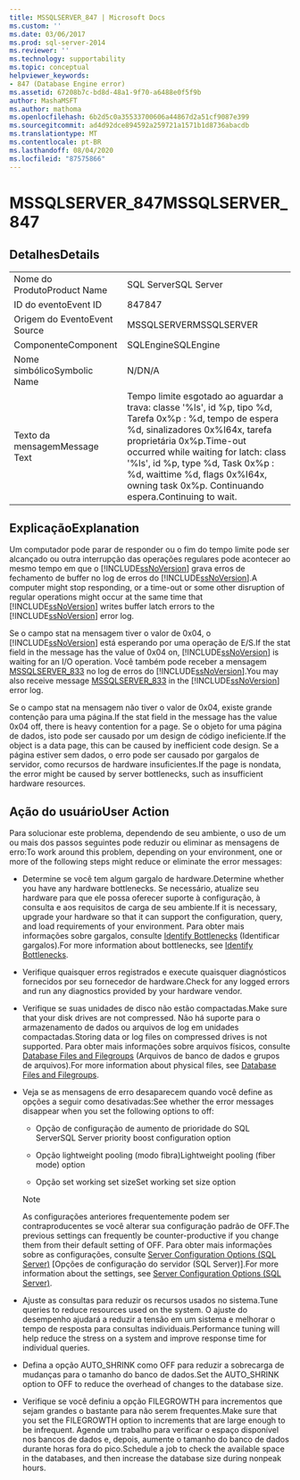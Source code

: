 ```yaml
---
title: MSSQLSERVER_847 | Microsoft Docs
ms.custom: ''
ms.date: 03/06/2017
ms.prod: sql-server-2014
ms.reviewer: ''
ms.technology: supportability
ms.topic: conceptual
helpviewer_keywords:
- 847 (Database Engine error)
ms.assetid: 67208b7c-bd8d-48a1-9f70-a6488e0f5f9b
author: MashaMSFT
ms.author: mathoma
ms.openlocfilehash: 6b2d5c0a35533700606a44867d2a51cf9087e399
ms.sourcegitcommit: ad4d92dce894592a259721a1571b1d8736abacdb
ms.translationtype: MT
ms.contentlocale: pt-BR
ms.lasthandoff: 08/04/2020
ms.locfileid: "87575866"
---
```

# <a name="mssqlserver_847"></a><span data-ttu-id="fe056-102">MSSQLSERVER_847</span><span class="sxs-lookup"><span data-stu-id="fe056-102">MSSQLSERVER_847</span></span>
    
## <a name="details"></a><span data-ttu-id="fe056-103">Detalhes</span><span class="sxs-lookup"><span data-stu-id="fe056-103">Details</span></span>  
  
|||  
|-|-|  
|<span data-ttu-id="fe056-104">Nome do Produto</span><span class="sxs-lookup"><span data-stu-id="fe056-104">Product Name</span></span>|<span data-ttu-id="fe056-105">SQL Server</span><span class="sxs-lookup"><span data-stu-id="fe056-105">SQL Server</span></span>|  
|<span data-ttu-id="fe056-106">ID do evento</span><span class="sxs-lookup"><span data-stu-id="fe056-106">Event ID</span></span>|<span data-ttu-id="fe056-107">847</span><span class="sxs-lookup"><span data-stu-id="fe056-107">847</span></span>|  
|<span data-ttu-id="fe056-108">Origem do Evento</span><span class="sxs-lookup"><span data-stu-id="fe056-108">Event Source</span></span>|<span data-ttu-id="fe056-109">MSSQLSERVER</span><span class="sxs-lookup"><span data-stu-id="fe056-109">MSSQLSERVER</span></span>|  
|<span data-ttu-id="fe056-110">Componente</span><span class="sxs-lookup"><span data-stu-id="fe056-110">Component</span></span>|<span data-ttu-id="fe056-111">SQLEngine</span><span class="sxs-lookup"><span data-stu-id="fe056-111">SQLEngine</span></span>|  
|<span data-ttu-id="fe056-112">Nome simbólico</span><span class="sxs-lookup"><span data-stu-id="fe056-112">Symbolic Name</span></span>|<span data-ttu-id="fe056-113">N/D</span><span class="sxs-lookup"><span data-stu-id="fe056-113">N/A</span></span>|  
|<span data-ttu-id="fe056-114">Texto da mensagem</span><span class="sxs-lookup"><span data-stu-id="fe056-114">Message Text</span></span>|<span data-ttu-id="fe056-115">Tempo limite esgotado ao aguardar a trava: classe '%ls', id %p, tipo %d, Tarefa 0x%p : %d, tempo de espera %d, sinalizadores 0x%I64x, tarefa proprietária 0x%p.</span><span class="sxs-lookup"><span data-stu-id="fe056-115">Time-out occurred while waiting for latch: class '%ls', id %p, type %d, Task 0x%p : %d, waittime %d, flags 0x%I64x, owning task 0x%p.</span></span> <span data-ttu-id="fe056-116">Continuando espera.</span><span class="sxs-lookup"><span data-stu-id="fe056-116">Continuing to wait.</span></span>|  
  
## <a name="explanation"></a><span data-ttu-id="fe056-117">Explicação</span><span class="sxs-lookup"><span data-stu-id="fe056-117">Explanation</span></span>  
 <span data-ttu-id="fe056-118">Um computador pode parar de responder ou o fim do tempo limite pode ser alcançado ou outra interrupção das operações regulares pode acontecer ao mesmo tempo em que o [!INCLUDE[ssNoVersion](../../includes/ssnoversion-md.md)] grava erros de fechamento de buffer no log de erros do [!INCLUDE[ssNoVersion](../../includes/ssnoversion-md.md)].</span><span class="sxs-lookup"><span data-stu-id="fe056-118">A computer might stop responding, or a time-out or some other disruption of regular operations might occur at the same time that [!INCLUDE[ssNoVersion](../../includes/ssnoversion-md.md)] writes buffer latch errors to the [!INCLUDE[ssNoVersion](../../includes/ssnoversion-md.md)] error log.</span></span>  
  
 <span data-ttu-id="fe056-119">Se o campo stat na mensagem tiver o valor de 0x04, o [!INCLUDE[ssNoVersion](../../includes/ssnoversion-md.md)] está esperando por uma operação de E/S.</span><span class="sxs-lookup"><span data-stu-id="fe056-119">If the stat field in the message has the value of 0x04 on, [!INCLUDE[ssNoVersion](../../includes/ssnoversion-md.md)] is waiting for an I/O operation.</span></span> <span data-ttu-id="fe056-120">Você também pode receber a mensagem [MSSQLSERVER_833](mssqlserver-833-database-engine-error.md) no log de erros do [!INCLUDE[ssNoVersion](../../includes/ssnoversion-md.md)].</span><span class="sxs-lookup"><span data-stu-id="fe056-120">You may also receive message [MSSQLSERVER_833](mssqlserver-833-database-engine-error.md) in the [!INCLUDE[ssNoVersion](../../includes/ssnoversion-md.md)] error log.</span></span>  
  
 <span data-ttu-id="fe056-121">Se o campo stat na mensagem não tiver o valor de 0x04, existe grande contenção para uma página.</span><span class="sxs-lookup"><span data-stu-id="fe056-121">If the stat field in the message has the value 0x04 off, there is heavy contention for a page.</span></span> <span data-ttu-id="fe056-122">Se o objeto for uma página de dados, isto pode ser causado por um design de código ineficiente.</span><span class="sxs-lookup"><span data-stu-id="fe056-122">If the object is a data page, this can be caused by inefficient code design.</span></span> <span data-ttu-id="fe056-123">Se a página estiver sem dados, o erro pode ser causado por gargalos de servidor, como recursos de hardware insuficientes.</span><span class="sxs-lookup"><span data-stu-id="fe056-123">If the page is nondata, the error might be caused by server bottlenecks, such as insufficient hardware resources.</span></span>  
  
## <a name="user-action"></a><span data-ttu-id="fe056-124">Ação do usuário</span><span class="sxs-lookup"><span data-stu-id="fe056-124">User Action</span></span>  
 <span data-ttu-id="fe056-125">Para solucionar este problema, dependendo de seu ambiente, o uso de um ou mais dos passos seguintes pode reduzir ou eliminar as mensagens de erro:</span><span class="sxs-lookup"><span data-stu-id="fe056-125">To work around this problem, depending on your environment, one or more of the following steps might reduce or eliminate the error messages:</span></span>  
  
-   <span data-ttu-id="fe056-126">Determine se você tem algum gargalo de hardware.</span><span class="sxs-lookup"><span data-stu-id="fe056-126">Determine whether you have any hardware bottlenecks.</span></span> <span data-ttu-id="fe056-127">Se necessário, atualize seu hardware para que ele possa oferecer suporte à configuração, à consulta e aos requisitos de carga de seu ambiente.</span><span class="sxs-lookup"><span data-stu-id="fe056-127">If it is necessary, upgrade your hardware so that it can support the configuration, query, and load requirements of your environment.</span></span> <span data-ttu-id="fe056-128">Para obter mais informações sobre gargalos, consulte [Identify Bottlenecks](../performance/identify-bottlenecks.md) (Identificar gargalos).</span><span class="sxs-lookup"><span data-stu-id="fe056-128">For more information about bottlenecks, see [Identify Bottlenecks](../performance/identify-bottlenecks.md).</span></span>  
  
-   <span data-ttu-id="fe056-129">Verifique quaisquer erros registrados e execute quaisquer diagnósticos fornecidos por seu fornecedor de hardware.</span><span class="sxs-lookup"><span data-stu-id="fe056-129">Check for any logged errors and run any diagnostics provided by your hardware vendor.</span></span>  
  
-   <span data-ttu-id="fe056-130">Verifique se suas unidades de disco não estão compactadas.</span><span class="sxs-lookup"><span data-stu-id="fe056-130">Make sure that your disk drives are not compressed.</span></span> <span data-ttu-id="fe056-131">Não há suporte para o armazenamento de dados ou arquivos de log em unidades compactadas.</span><span class="sxs-lookup"><span data-stu-id="fe056-131">Storing data or log files on compressed drives is not supported.</span></span> <span data-ttu-id="fe056-132">Para obter mais informações sobre arquivos físicos, consulte [Database Files and Filegroups](../databases/database-files-and-filegroups.md) (Arquivos de banco de dados e grupos de arquivos).</span><span class="sxs-lookup"><span data-stu-id="fe056-132">For more information about physical files, see [Database Files and Filegroups](../databases/database-files-and-filegroups.md).</span></span>  
  
-   <span data-ttu-id="fe056-133">Veja se as mensagens de erro desaparecem quando você define as opções a seguir como desativadas:</span><span class="sxs-lookup"><span data-stu-id="fe056-133">See whether the error messages disappear when you set the following options to off:</span></span>  
  
    -   <span data-ttu-id="fe056-134">Opção de configuração de aumento de prioridade do SQL Server</span><span class="sxs-lookup"><span data-stu-id="fe056-134">SQL Server priority boost configuration option</span></span>  
  
    -   <span data-ttu-id="fe056-135">Opção lightweight pooling (modo fibra)</span><span class="sxs-lookup"><span data-stu-id="fe056-135">Lightweight pooling (fiber mode) option</span></span>  
  
    -   <span data-ttu-id="fe056-136">Opção set working set size</span><span class="sxs-lookup"><span data-stu-id="fe056-136">Set working set size option</span></span>  
  
    > [!NOTE]  
    >  <span data-ttu-id="fe056-137">As configurações anteriores frequentemente podem ser contraproducentes se você alterar sua configuração padrão de OFF.</span><span class="sxs-lookup"><span data-stu-id="fe056-137">The previous settings can frequently be counter-productive if you change them from their default setting of OFF.</span></span> <span data-ttu-id="fe056-138">Para obter mais informações sobre as configurações, consulte [Server Configuration Options &#40;SQL Server&#41;](../../database-engine/configure-windows/server-configuration-options-sql-server.md) [Opções de configuração do servidor (SQL Server)].</span><span class="sxs-lookup"><span data-stu-id="fe056-138">For more information about the settings, see [Server Configuration Options &#40;SQL Server&#41;](../../database-engine/configure-windows/server-configuration-options-sql-server.md).</span></span>  
  
-   <span data-ttu-id="fe056-139">Ajuste as consultas para reduzir os recursos usados no sistema.</span><span class="sxs-lookup"><span data-stu-id="fe056-139">Tune queries to reduce resources used on the system.</span></span> <span data-ttu-id="fe056-140">O ajuste do desempenho ajudará a reduzir a tensão em um sistema e melhorar o tempo de resposta para consultas individuais.</span><span class="sxs-lookup"><span data-stu-id="fe056-140">Performance tuning will help reduce the stress on a system and improve response time for individual queries.</span></span>  
  
-   <span data-ttu-id="fe056-141">Defina a opção AUTO_SHRINK como OFF para reduzir a sobrecarga de mudanças para o tamanho do banco de dados.</span><span class="sxs-lookup"><span data-stu-id="fe056-141">Set the AUTO_SHRINK option to OFF to reduce the overhead of changes to the database size.</span></span>  
  
-   <span data-ttu-id="fe056-142">Verifique se você definiu a opção FILEGROWTH para incrementos que sejam grandes o bastante para não serem frequentes.</span><span class="sxs-lookup"><span data-stu-id="fe056-142">Make sure that you set the FILEGROWTH option to increments that are large enough to be infrequent.</span></span> <span data-ttu-id="fe056-143">Agende um trabalho para verificar o espaço disponível nos bancos de dados e, depois, aumente o tamanho do banco de dados durante horas fora do pico.</span><span class="sxs-lookup"><span data-stu-id="fe056-143">Schedule a job to check the available space in the databases, and then increase the database size during nonpeak hours.</span></span>  
  
  

